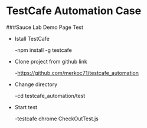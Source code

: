 # TestCafe Automation Case

###Sauce Lab Demo Page Test

- Istall TestCafe

     -npm install -g testcafe

- Clone project from github link

     -https://github.com/merkoc71/testcafe_automation

 - Change directory

     -cd testcafe_automation/test

 - Start test

     -testcafe chrome CheckOutTest.js
